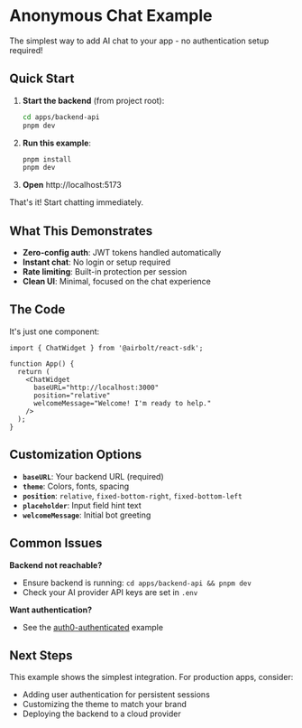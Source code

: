 # Anonymous Chat Example

The simplest way to add AI chat to your app - no authentication setup required!

## Quick Start

1. **Start the backend** (from project root):

   ```bash
   cd apps/backend-api
   pnpm dev
   ```

2. **Run this example**:

   ```bash
   pnpm install
   pnpm dev
   ```

3. **Open** http://localhost:5173

That's it! Start chatting immediately.

## What This Demonstrates

- **Zero-config auth**: JWT tokens handled automatically
- **Instant chat**: No login or setup required
- **Rate limiting**: Built-in protection per session
- **Clean UI**: Minimal, focused on the chat experience

## The Code

It's just one component:

```tsx
import { ChatWidget } from '@airbolt/react-sdk';

function App() {
  return (
    <ChatWidget
      baseURL="http://localhost:3000"
      position="relative"
      welcomeMessage="Welcome! I'm ready to help."
    />
  );
}
```

## Customization Options

- **`baseURL`**: Your backend URL (required)
- **`theme`**: Colors, fonts, spacing
- **`position`**: `relative`, `fixed-bottom-right`, `fixed-bottom-left`
- **`placeholder`**: Input field hint text
- **`welcomeMessage`**: Initial bot greeting

## Common Issues

**Backend not reachable?**

- Ensure backend is running: `cd apps/backend-api && pnpm dev`
- Check your AI provider API keys are set in `.env`

**Want authentication?**

- See the [auth0-authenticated](../auth0-authenticated) example

## Next Steps

This example shows the simplest integration. For production apps, consider:

- Adding user authentication for persistent sessions
- Customizing the theme to match your brand
- Deploying the backend to a cloud provider
